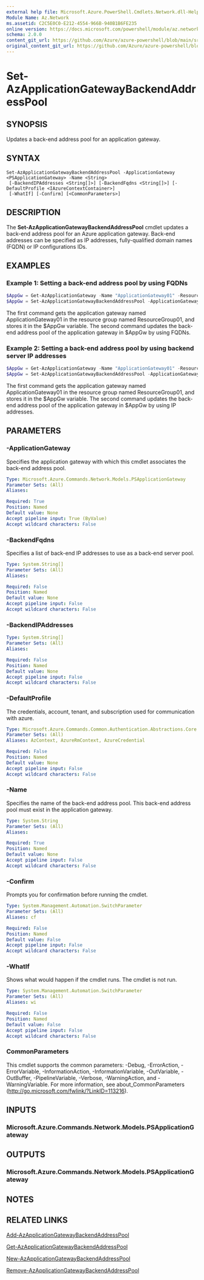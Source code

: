 ```yaml
---
external help file: Microsoft.Azure.PowerShell.Cmdlets.Network.dll-Help.xml
Module Name: Az.Network
ms.assetid: C2C5E0C0-E212-4554-966B-940B1B6FE235
online version: https://docs.microsoft.com/powershell/module/az.network/set-azapplicationgatewaybackendaddresspool
schema: 2.0.0
content_git_url: https://github.com/Azure/azure-powershell/blob/main/src/Network/Network/help/Set-AzApplicationGatewayBackendAddressPool.md
original_content_git_url: https://github.com/Azure/azure-powershell/blob/main/src/Network/Network/help/Set-AzApplicationGatewayBackendAddressPool.md
---
```


# Set-AzApplicationGatewayBackendAddressPool

## SYNOPSIS
Updates a back-end address pool for an application gateway.

## SYNTAX

```
Set-AzApplicationGatewayBackendAddressPool -ApplicationGateway <PSApplicationGateway> -Name <String>
 [-BackendIPAddresses <String[]>] [-BackendFqdns <String[]>] [-DefaultProfile <IAzureContextContainer>]
 [-WhatIf] [-Confirm] [<CommonParameters>]
```

## DESCRIPTION
The **Set-AzApplicationGatewayBackendAddressPool** cmdlet updates a back-end address pool for an Azure application gateway.
Back-end addresses can be specified as IP addresses, fully-qualified domain names (FQDN) or IP configurations IDs.

## EXAMPLES

### Example 1: Setting a back-end address pool by using FQDNs
```powershell
$AppGw = Get-AzApplicationGateway -Name "ApplicationGateway01" -ResourceGroupName "ResourceGroup01"
$AppGw = Set-AzApplicationGatewayBackendAddressPool -ApplicationGateway $AppGw -Name "Pool02" -BackendFqdns "contoso1.com", "contoso2.com"
```

The first command gets the application gateway named ApplicationGateway01 in the resource group named ResourceGroup01, and stores it in the $AppGw variable.
The second command updates the back-end address pool of the application gateway in $AppGw by using FQDNs.

### Example 2: Setting a back-end address pool by using backend server IP addresses
```powershell
$AppGw = Get-AzApplicationGateway -Name "ApplicationGateway01" -ResourceGroupName "ResourceGroup01"
$AppGw = Set-AzApplicationGatewayBackendAddressPool -ApplicationGateway $AppGw -Name "Pool02" -BackendIPAddresses "10.10.10.10", "10.10.10.11"
```

The first command gets the application gateway named ApplicationGateway01 in the resource group named ResourceGroup01, and stores it in the $AppGw variable.
The second command updates the back-end address pool of the application gateway in $AppGw by using IP addresses.

## PARAMETERS

### -ApplicationGateway
Specifies the application gateway with which this cmdlet associates the back-end address pool.

```yaml
Type: Microsoft.Azure.Commands.Network.Models.PSApplicationGateway
Parameter Sets: (All)
Aliases:

Required: True
Position: Named
Default value: None
Accept pipeline input: True (ByValue)
Accept wildcard characters: False
```

### -BackendFqdns
Specifies a list of back-end IP addresses to use as a back-end server pool.

```yaml
Type: System.String[]
Parameter Sets: (All)
Aliases:

Required: False
Position: Named
Default value: None
Accept pipeline input: False
Accept wildcard characters: False
```

### -BackendIPAddresses
```yaml
Type: System.String[]
Parameter Sets: (All)
Aliases:

Required: False
Position: Named
Default value: None
Accept pipeline input: False
Accept wildcard characters: False
```

### -DefaultProfile
The credentials, account, tenant, and subscription used for communication with azure.

```yaml
Type: Microsoft.Azure.Commands.Common.Authentication.Abstractions.Core.IAzureContextContainer
Parameter Sets: (All)
Aliases: AzContext, AzureRmContext, AzureCredential

Required: False
Position: Named
Default value: None
Accept pipeline input: False
Accept wildcard characters: False
```

### -Name
Specifies the name of the back-end address pool.
This back-end address pool must exist in the application gateway.

```yaml
Type: System.String
Parameter Sets: (All)
Aliases:

Required: True
Position: Named
Default value: None
Accept pipeline input: False
Accept wildcard characters: False
```

### -Confirm
Prompts you for confirmation before running the cmdlet.

```yaml
Type: System.Management.Automation.SwitchParameter
Parameter Sets: (All)
Aliases: cf

Required: False
Position: Named
Default value: False
Accept pipeline input: False
Accept wildcard characters: False
```

### -WhatIf
Shows what would happen if the cmdlet runs.
The cmdlet is not run.

```yaml
Type: System.Management.Automation.SwitchParameter
Parameter Sets: (All)
Aliases: wi

Required: False
Position: Named
Default value: False
Accept pipeline input: False
Accept wildcard characters: False
```

### CommonParameters
This cmdlet supports the common parameters: -Debug, -ErrorAction, -ErrorVariable, -InformationAction, -InformationVariable, -OutVariable, -OutBuffer, -PipelineVariable, -Verbose, -WarningAction, and -WarningVariable. For more information, see about_CommonParameters (http://go.microsoft.com/fwlink/?LinkID=113216).

## INPUTS

### Microsoft.Azure.Commands.Network.Models.PSApplicationGateway

## OUTPUTS

### Microsoft.Azure.Commands.Network.Models.PSApplicationGateway

## NOTES

## RELATED LINKS

[Add-AzApplicationGatewayBackendAddressPool](./Add-AzApplicationGatewayBackendAddressPool.md)

[Get-AzApplicationGatewayBackendAddressPool](./Get-AzApplicationGatewayBackendAddressPool.md)

[New-AzApplicationGatewayBackendAddressPool](./New-AzApplicationGatewayBackendAddressPool.md)

[Remove-AzApplicationGatewayBackendAddressPool](./Remove-AzApplicationGatewayBackendAddressPool.md)



